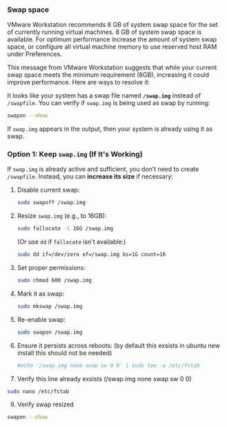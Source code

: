 ### Swap space

VMware Workstation recommends 8 GB of system swap space for the set of currently running virtual machines. 8 GB of system swap space is available. For optimum performance increase the amount of system swap space, or configure all virtual machine memory to use reserved host RAM under Preferences.

This message from VMware Workstation suggests that while your current swap space meets the minimum requirement (8GB), increasing it could improve performance. Here are ways to resolve it:

It looks like your system has a swap file named **`/swap.img`** instead of `/swapfile`. You can verify if `swap.img` is being used as swap by running:

```bash
swapon --show
```

If `swap.img` appears in the output, then your system is already using it as swap.

### **Option 1: Keep `swap.img` (If It's Working)**
If `swap.img` is already active and sufficient, you don’t need to create `/swapfile`. Instead, you can **increase its size** if necessary:

1. Disable current swap:
   ```bash
   sudo swapoff /swap.img
   ```
2. Resize `swap.img` (e.g., to 16GB):
   ```bash
   sudo fallocate -l 16G /swap.img
   ```
   (Or use `dd` if `fallocate` isn't available:)
   ```bash
   sudo dd if=/dev/zero of=/swap.img bs=1G count=16
   ```
3. Set proper permissions:
   ```bash
   sudo chmod 600 /swap.img
   ```
4. Mark it as swap:
   ```bash
   sudo mkswap /swap.img
   ```
5. Re-enable swap:
   ```bash
   sudo swapon /swap.img
   ```
6. Ensure it persists across reboots: 
(by default this exsists in ubuntu new install this should not be needed)
   ```bash
   #echo '/swap.img none swap sw 0 0' | sudo tee -a /etc/fstab
   ```
7. Verify this line already exsists (/swap.img none swap sw 0 0)
```bash
sudo nano /etc/fstab
```

9. Verify swap resized
```bash
swapon --show
```